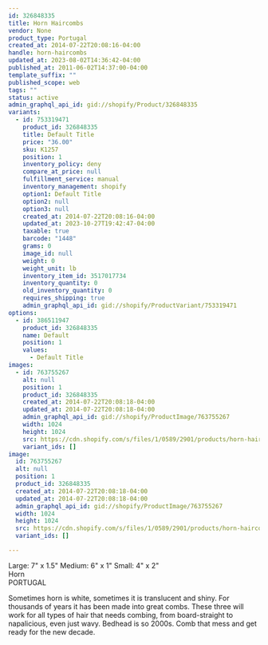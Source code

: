 ```yaml
---
id: 326848335
title: Horn Haircombs
vendor: None
product_type: Portugal
created_at: 2014-07-22T20:08:16-04:00
handle: horn-haircombs
updated_at: 2023-08-02T14:36:42-04:00
published_at: 2011-06-02T14:37:00-04:00
template_suffix: ""
published_scope: web
tags: ""
status: active
admin_graphql_api_id: gid://shopify/Product/326848335
variants:
  - id: 753319471
    product_id: 326848335
    title: Default Title
    price: "36.00"
    sku: K1257
    position: 1
    inventory_policy: deny
    compare_at_price: null
    fulfillment_service: manual
    inventory_management: shopify
    option1: Default Title
    option2: null
    option3: null
    created_at: 2014-07-22T20:08:16-04:00
    updated_at: 2023-10-27T19:42:47-04:00
    taxable: true
    barcode: "1448"
    grams: 0
    image_id: null
    weight: 0
    weight_unit: lb
    inventory_item_id: 3517017734
    inventory_quantity: 0
    old_inventory_quantity: 0
    requires_shipping: true
    admin_graphql_api_id: gid://shopify/ProductVariant/753319471
options:
  - id: 386511947
    product_id: 326848335
    name: Default
    position: 1
    values:
      - Default Title
images:
  - id: 763755267
    alt: null
    position: 1
    product_id: 326848335
    created_at: 2014-07-22T20:08:18-04:00
    updated_at: 2014-07-22T20:08:18-04:00
    admin_graphql_api_id: gid://shopify/ProductImage/763755267
    width: 1024
    height: 1024
    src: https://cdn.shopify.com/s/files/1/0589/2901/products/horn-haircomb.jpeg?v=1406074098
    variant_ids: []
image:
  id: 763755267
  alt: null
  position: 1
  product_id: 326848335
  created_at: 2014-07-22T20:08:18-04:00
  updated_at: 2014-07-22T20:08:18-04:00
  admin_graphql_api_id: gid://shopify/ProductImage/763755267
  width: 1024
  height: 1024
  src: https://cdn.shopify.com/s/files/1/0589/2901/products/horn-haircomb.jpeg?v=1406074098
  variant_ids: []

---
```


Large: 7" x 1.5" Medium: 6" x 1" Small: 4" x 2"  
Horn  
PORTUGAL

Sometimes horn is white, sometimes it is translucent and shiny. For thousands of years it has been made into great combs. These three will work for all types of hair that needs combing, from board-straight to napalicious, even just wavy. Bedhead is so 2000s. Comb that mess and get ready for the new decade.